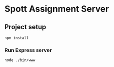 # Spott Assignment Server

## Project setup
```
npm install
```

### Run Express server
```
node ./bin/www
```
